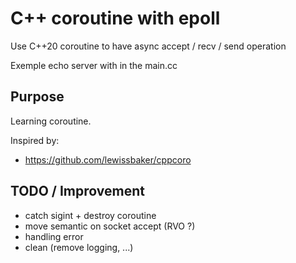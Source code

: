 # C++ coroutine with epoll

Use C++20 coroutine to have async accept / recv / send operation

Exemple echo server with in the main.cc

## Purpose

Learning coroutine.

Inspired by:
* https://github.com/lewissbaker/cppcoro

## TODO / Improvement

* catch sigint + destroy coroutine
* move semantic on socket accept (RVO ?)
* handling error
* clean (remove logging, ...)

